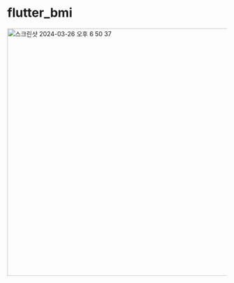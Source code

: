 # flutter_bmi

<img width="568" alt="스크린샷 2024-03-26 오후 6 50 37" src="https://github.com/ssujjy/flutter_bmi/assets/132913985/5360d993-608e-453a-a7fc-4b84617364c0">
